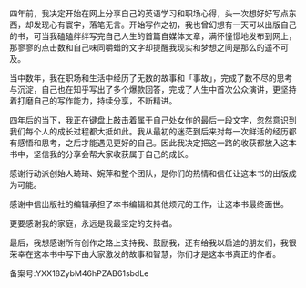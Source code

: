 四年前，我决定开始在网上分享自己的英语学习和职场心得，头一次想好好写点东西，却发现心有寰宇，落笔无言。开始写作之初，我也曾幻想有一天可以出版自己的书，可当我磕磕绊绊写完自己人生的首篇自媒体文章，满怀憧憬地发布到网上，那寥寥的点击数和自己味同嚼蜡的文字却提醒我现实和梦想之间是那么的遥不可及。 

当中数年，我在职场和生活中经历了无数的故事和「事故」，完成了数不尽的思考与沉淀，自己也在知乎写出了多个爆款回答，完成了人生中首次公众演讲，更坚持着打磨自己的写作能力，持续分享，不断精进。 

四年后的当下，我正在键盘上敲击着属于自己处女作的最后一段文字，忽然意识到我们每个人的成长过程都大抵如此。我从最初的迷茫到后来对每一次鲜活的经历都有感悟和思考，之后才能遇见更好的自己。因此我决定把这一路的收获都放入这本书中，坚信我的分享会帮大家收获属于自己的成长。 

感谢行动派创始人琦琦、婉萍和整个团队，是你们的热情和信任让这本书的出版成为可能。 

感谢中信出版社的编辑承担了本书编辑和其他烦冗的工作，让这本书最终面世。 

更要感谢我的家庭，永远是我最坚定的支持者。 

最后，我想感谢所有创作之路上支持我、鼓励我，还有给我以启迪的朋友们，我很荣幸在这本书中写下由大家激发的故事和智慧，你们才是这本书真正的作者。 

备案号:YXX18ZybM46hPZAB61sbdLe